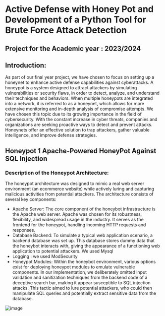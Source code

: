 # Active Defense with Honey Pot and Development of a Python Tool for Brute Force Attack Detection
## Project for the Academic year : 2023/2024

## Introduction:
As part of our final year project, we have chosen to focus on setting up a honeynet to enhance
active defense capabilities against cyberattacks. A honeypot is a system designed to attract
attackers by simulating vulnerabilities or security flaws, in order to detect, analyze, and
understand their techniques and behaviors. When multiple honeypots are integrated into a
network, it is referred to as a honeynet, which allows for more extensive monitoring and
in-depth analysis of compromise attempts.
We have chosen this topic due to its growing importance in the field of cybersecurity. With
the constant increase in cyber threats, companies and organizations are seeking proactive
ways to detect and prevent attacks. Honeynets offer an effective solution to trap attackers,
gather valuable intelligence, and improve defense strategies.

## Honeypot 1 Apache-Powered HoneyPot Against SQL Injection
### Description of the Honeypot Architecture:
The honeypot architecture was designed to mimic a real web server environment (an
ecommerce website) while actively luring and capturing malicious activities from potential
attackers. The architecture consists of several key components:
- Apache Server: The core component of the honeybot infrastructure is the Apache
web server. Apache was chosen for its robustness, flexibility, and widespread usage in
the industry. It serves as the frontend for the honeypot, handling incoming HTTP
requests and responses.
- Database Backend: To simulate a typical web application scenario, a backend
database was set up. This database stores dummy data that the honeybot interacts
with, giving the appearance of a functioning web application to potential attackers.
We used Mysql
- Logging : we used ModSecurity
- Honeypot Modules: Within the honeybot environment, various options exist for
deploying honeypot modules to emulate vulnerable components. In our
implementation, we deliberately omitted input validation and sanitization techniques
from the backend code of a deceptive search bar, making it appear susceptible to
SQL injection attacks. This tactic aimed to lure potential attackers, who could then
manipulate SQL queries and potentially extract sensitive data from the database.

![image](https://github.com/Stiegler0/Honeypot-Project/assets/145070468/bf75e8e5-9f03-44a5-9e1e-be63f9fe4d37)
